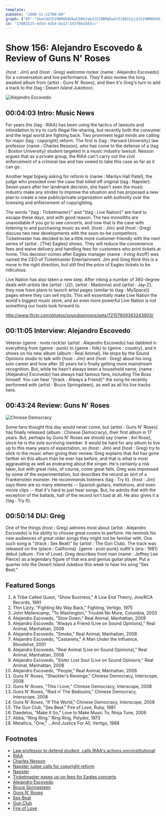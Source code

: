 ```yaml
---
template: 
pubdate: "2008-11-21T00:00"
graph: {"6R":"GkwC9dJ519BMOk0GkwC90bJqkdJ519BMqhwdJ519BICpjdJ519BMOk0dJ519BMOk0oJ4kBBICpjBMOk00bJqkBMqhwajxLBrd2NtISTb8ajxLBRPfYVajxLBRPfYVhqi2TC14AaRPfYVRPfYVSKKYy","IH":"iY4YjoD3dgiY4Yjmi0iyBGczDiY4Yj4fv4AiY4YjBLsPGiY4YjiY4YjzZIiA7q8hCiY4YjNwUkDiY4Yj","20C":"BCshbq9Ii6BCshbYDP92YDP92dhnxeX6cfddhnxeBHm1Gdhnxe","2BQ":"agLTWrSPZUagLTWjh2h1jh2h1pEmSmP60DHjh2h16hKYsjh2h1jh2h1rSPZUP60DHpEmSm6hKYsrSPZU"}
id: "17882525-dd5d-4d54-8a13-1d1f8ba583cc"
---
```






# Show 156: Alejandro Escovedo & Review of Guns N' Roses

{host : Jim} and {host : Greg} welcome rocker {name : Alejandro Escovedo} for a conversation and live performance. They'll also review the long awaited album from {artist : Guns N' Roses}, and then it's Greg's turn to add a track to the {tag : Desert Island Jukebox}.

![Alejandro Escovedo](https://static.soundopinions.org/images/2008/escovedo.jpg)



## 00:04:03 Intro: Music News

For years the {tag : RIAA} has been using the tactics of lawsuits and intimidation to try to curb illegal file-sharing, but recently both the consumer and the legal world are fighting back. Two prominent legal minds are calling for major {tag : copyright} reform. The first is {tag : Harvard University} law professor {name : Charles Nesson}, who has come to the defense of a {tag : Boston University} student targeted in a music industry lawsuit. Nesson argues that as a private group, the RIAA can't carry out the civil enforcement of a criminal law and has vowed to take this case as far as it can go.

Another legal bigwig asking for reform is {name : Marilyn Hall Patel}, the judge who presided over the case that killed off original {tag : Napster}. Seven years after her landmark decision, she hasn't seen the music industry make any strides to improve the situation and has proposed a new plan to create a new public/private organization with authority over the licensing and enforcement of copyrighting.

The words "{tag : Ticketmaster}" and "{tag : Live Nation}" are hard to escape these days, and with good reason. The two monoliths are unavoidable if you go to see concerts, and now that is the case with listening to and purchasing music as well. {host : Jim} and {host : Greg} discuss two new developments with the soon-to-be competitors. Ticketmaster has decided to be a little more customer-friendly with the next series of {artist : [The] Eagles} shows. They will reduce the convenience fees and waive delivery and handling fees for customers who print tickets at home. This decision comes after Eagles manager {name : Irving Azoff} was named the CEO of Ticketmaster Entertainment. Jim and Greg think this is a move in the right direction, but still find the price of Eagles tickets to be ridiculous.

Live Nation has also taken a new step. After inking a number of 360-degree deals with artists like {artist : U2}, {artist : Madonna} and {artist : Jay-Z}, they now have plans to launch artist pages (similar to {tag : MySpace}) pages where they can sell mp3s. This will essentially make Live Nation the world's biggest music store, and an even more powerful Live Nation is not something our hosts look forward to.

http://www.flickr.com/photos/soundopinions/sets/72157609383243903/



## 00:11:05 Interview: Alejandro Escovedo

Veteran {genre : roots rock}er {artist : Alejandro Escovedo} has dabbled in everything from {genre : punk} to {genre : folk} to {genre : country}, and it shows on his new album {album : Real Animal}. He stops by the Sound Opinions studio to talk with {host : Jim} and {host : Greg} about his long solo career and how after 30 years he's finally getting more mainstream recognition. But, while he hasn't always been a household name, {name : [Alejandro] Escovedo} has always had famous fans, including The Boss himself. You can hear "{track : Always a Friend}" the song he recently performed with {artist : Bruce Springsteen}, as well as all his live tracks here.



## 00:43:24 Review: Guns N' Roses

![Chinese Democracy](https://static.soundopinions.org/assets/156/20C0.jpg)

Some fans thought this day would never come, but {artist : Guns N' Roses} has finally released {album : Chinese Democracy}, their first album in 17 years. But, perhaps by Guns N' Roses we should say {name : Axl Rose}, since he is the sole surviving member. It would be hard for any album to live up to this many years of expectation, so {host : Jim} and {host : Greg} try to stick to the music when giving their review. Greg explains that Axl has gone farther on this album than he ever has before, and that is what is most aggravating as well as endearing about the singer. He's certainly a risk taker, but with great risks, of course, come great falls. Greg was impressed by some of the experimentation, but describes the record as sort of a Frankenstein monster. He recommends listeners {tag : Try It}. {host : Jim} says there are so many elements -- Spanish guitars, mellotrons, and even movie clips -- that it's hard to just hear songs. But, he admits that with the exception of the ballads, half of the record isn't bad at all. He also gives it a {tag : Try It}.



## 00:50:14 DIJ: Greg

One of the things {host : Greg} admires most about {artist : Alejandro Escovedo} is his ability to choose great covers to perform. He reminds his new audiences of great older songs they might not be familiar with. One such song is "{track : Sex Beat}" by {artist : The Gun Club}. The track was released on the {place : California}  {genre : post-punk} outfit's {era : 1981} debut {album : Fire of Love}. Greg describes front man {name : Jeffrey Lee Pierce} as a legendary figure of that era and genius guitar player. Put a quarter into the Desert Island Jukebox this week to hear his song "Sex Beat."



## Featured Songs

1. A Tribe Called Quest, "Show Business," A Low End Theory, Jive/RCA Records, 1991
2. Thin Lizzy, "Fighting My Way Back," Fighting, Vertigo, 1975
3. John Mellencamp, "To Washington," Trouble No More, Columbia, 2003
4. Alejandro Escovedo, "Slow Down," Real Animal, Manhattan, 2008
5. Alejandro Escovedo, "Always a Friend (Live on Sound Opinions)," Real Animal, Manhattan, 2008
6. Alejandro Escovedo, "Smoke," Real Animal, Manhattan, 2008
7. Alejandro Escovedo, "Castanets," A Man Under the Influence, Bloodshot, 2001
8. Alejandro Escovedo, "Real Animal (Live on Sound Opinions)," Real Animal, Manhattan, 2008
9. Alejandro Escovedo, "Sister Lost Soul (Live on Sound Opinions," Real Animal, Manhattan, 2008
10. Alejandro Escovedo, "People," Real Animal, Manhattan, 2008
11. Guns N' Roses, "Shackler's Revenge," Chinese Democracy, Interscope, 2008
12. Guns N' Roses, "This I Love," Chinese Democracy, Interscope, 2008
13. Guns N' Roses, "Riad n' The Bedouins," Chinese Democracy, Interscope, 2008
14. Guns N' Roses, "If The World," Chinese Democracy, Interscope, 2008
15. The Gun Club, "Sex Beat," Fire of Love, Ruby, 1981
16. Daedelus, "Make It So," Love to Make Music To, Ninja Tune, 2008
17. Abba, "Ring Ring," Ring Ring, Polydor, 1973
18. Metallica, "One," ...And Justice For All, Vertigo, 1988



## Footnotes

- [Law professor to defend student, calls RIAA's actions unconstitutional]()
- [RIAA](http://www.riaa.com/physicalpiracy.php)
- [Charles Nesson](http://cyber.law.harvard.edu/people/cnesson)
- [Napster judge calls for copyright reform](http://blog.wired.com/music/2008/11/napster-judge-s.html)
- [Napster](http://www.napster.com/)
- [Ticketmaster eases up on fees for Eagles concerts](http://www.nytimes.com/2008/11/13/arts/music/13arts-TICKETMASTER_BRF.html)
- [Alejandro Escovedo](http://www.alejandroescovedo.com/)
- [Bruce Springsteen](http://www.brucespringsteen.net/)
- [Guns N' Roses](http://www.gunsnroses.com/)
- [Sex Beat](http://www.last.fm/music/Sexbeat/_/Sexbeat)
- [Gun Club](http://www.allmusic.com/cg/amg.dll?p=amg&sql=1:THE|GUN|CLUB)
- [Fire of Love](http://www.amazon.com/Fire-Love-Gun-Club/dp/B00004YLBI)